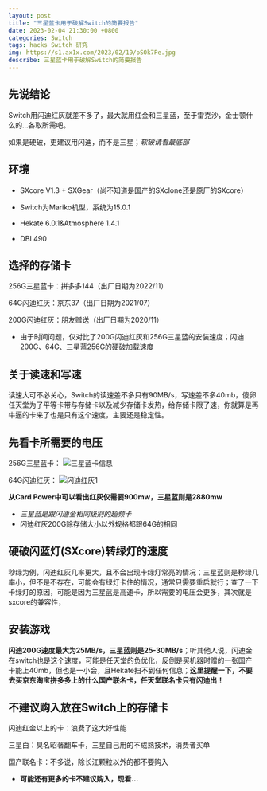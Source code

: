 ```yaml
---
layout: post
title: "三星蓝卡用于破解Switch的简要报告"
date: 2023-02-04 21:30:00 +0800
categories: Switch
tags: hacks Switch 研究
img: https://s1.ax1x.com/2023/02/19/pSOk7Pe.jpg
describe: 三星蓝卡用于破解Switch的简要报告
---
```


## 先说结论

Switch用闪迪红灰就差不多了，最大就用红金和三星蓝，至于雷克沙，金士顿什么的...各取所需吧。

如果是硬破，更建议用闪迪，而不是三星；*软破请看最底部*

## 环境

- SXcore V1.3 + SXGear（尚不知道是国产的SXclone还是原厂的SXcore）

- Switch为Mariko机型，系统为15.0.1

- Hekate 6.0.1&Atmosphere 1.4.1

- DBI 490

## 选择的存储卡

256G三星蓝卡：拼多多144（出厂日期为2022/11）

64G闪迪红灰：京东37（出厂日期为2021/07）

200G闪迪红灰：朋友赠送（出厂日期为2020/11）

- 由于时间问题，仅对比了200G闪迪红灰和256G三星蓝的安装速度；闪迪200G、64G、三星蓝256G的硬破加载速度

## 关于读速和写速

读速大可不必关心，Switch的读速差不多只有90MB/s，写速差不多40mb，傻卵任天堂为了平等卡带与存储卡以及减少存储卡发热，给存储卡限了速，你就算是再牛逼的卡来了也是只有这个速度，主要还是稳定性。

## 先看卡所需要的电压

256G三星蓝卡：
![三星蓝卡信息](https://s1.ax1x.com/2023/02/19/pSOEiFO.jpg)

64G闪迪红灰：
![闪迪红灰1](https://s1.ax1x.com/2023/02/19/pSOkH8H.jpg)

**从Card Power中可以看出红灰仅需要900mw，三星蓝则是2880mw** 
- *三星蓝是跟闪迪金相同级别的超频卡*
- 闪迪红灰200G除存储大小以外规格都跟64G的相同

## 硬破闪蓝灯(SXcore)转绿灯的速度

秒绿为例，闪迪红灰几率更大，且不会出现卡绿灯常亮的情况；三星蓝则是秒绿几率小，但不是不存在，可能会有绿灯卡住的情况，通常只需要重启就行；查了一下卡绿灯的原因，可能是因为三星蓝是高速卡，所以需要的电压会更多，其次就是sxcore的兼容性，

## 安装游戏

**闪迪200G速度最大为25MB/s，三星蓝则是25-30MB/s**；听其他人说，闪迪金在switch也是这个速度，可能是任天堂的负优化，反倒是买机器时赠的一张国产卡能上40mb，但也是一小会，且Hekate扫不到任何信息；**这里提醒一下，不要去买京东淘宝拼多多上的什么国产联名卡，任天堂联名卡只有闪迪出！**

## 不建议购入放在Switch上的存储卡

闪迪红金以上的卡：浪费了这大好性能

三星白：臭名昭著翻车卡，三星自己用的不成熟技术，消费者买单

国产联名卡：不多说，除长江颗粒以外的都不要购入

- **可能还有更多的卡不建议购入，现看...**
